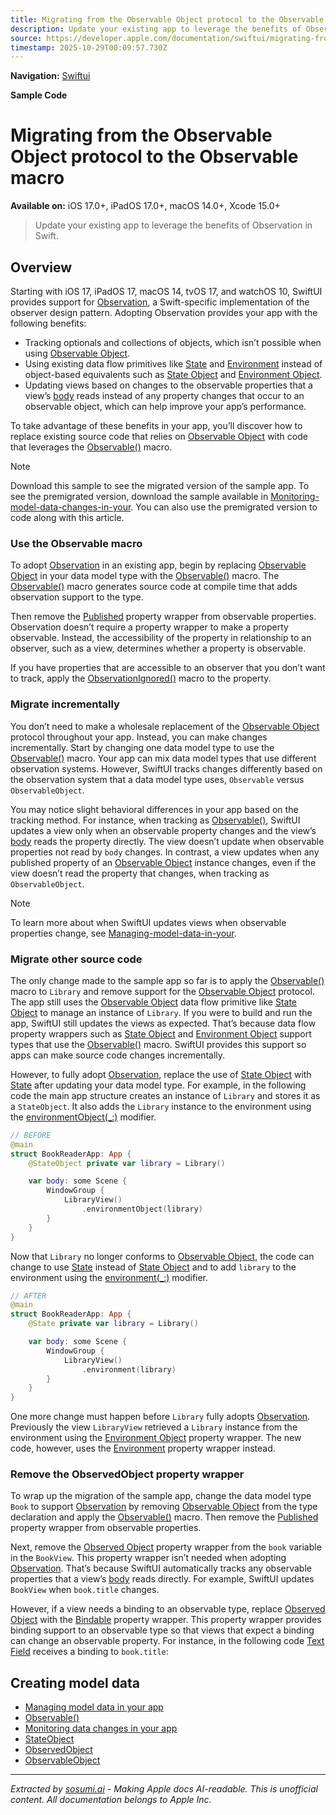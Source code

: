 ```yaml
---
title: Migrating from the Observable Object protocol to the Observable macro
description: Update your existing app to leverage the benefits of Observation in Swift.
source: https://developer.apple.com/documentation/swiftui/migrating-from-the-observable-object-protocol-to-the-observable-macro
timestamp: 2025-10-29T00:09:57.730Z
---
```


**Navigation:** [Swiftui](/documentation/swiftui)

**Sample Code**

# Migrating from the Observable Object protocol to the Observable macro

**Available on:** iOS 17.0+, iPadOS 17.0+, macOS 14.0+, Xcode 15.0+

> Update your existing app to leverage the benefits of Observation in Swift.

## Overview

Starting with iOS 17, iPadOS 17, macOS 14, tvOS 17, and watchOS 10, SwiftUI provides support for [Observation](/documentation/Observation), a Swift-specific implementation of the observer design pattern. Adopting Observation provides your app with the following benefits:

- Tracking optionals and collections of objects, which isn’t possible when using [Observable Object](/documentation/Combine/ObservableObject).
- Using existing data flow primitives like [State](/documentation/swiftui/state) and [Environment](/documentation/swiftui/environment) instead of object-based equivalents such as [State Object](/documentation/swiftui/stateobject) and [Environment Object](/documentation/swiftui/environmentobject).
- Updating views based on changes to the observable properties that a view’s [body](/documentation/swiftui/view/body-8kl5o) reads instead of any property changes that occur to an observable object, which can help improve your app’s performance.

To take advantage of these benefits in your app, you’ll discover how to replace existing source code that relies on [Observable Object](/documentation/Combine/ObservableObject) with code that leverages the [Observable()](/documentation/Observation/Observable()) macro.

> [!NOTE]
> Download this sample to see the migrated version of the sample app. To see the premigrated version, download the sample available in [Monitoring-model-data-changes-in-your](/documentation/swiftui/monitoring-model-data-changes-in-your-app). You can also use the premigrated version to code along with this article.

### Use the Observable macro

To adopt [Observation](/documentation/Observation) in an existing app, begin by replacing [Observable Object](/documentation/Combine/ObservableObject) in your data model type with the [Observable()](/documentation/Observation/Observable()) macro. The [Observable()](/documentation/Observation/Observable()) macro generates source code at compile time that adds observation support to the type.

Then remove the [Published](/documentation/Combine/Published) property wrapper from observable properties. Observation doesn’t require a property wrapper to make a property observable. Instead, the accessibility of the property in relationship to an observer, such as a view, determines whether a property is observable.

If you have properties that are accessible to an observer that you don’t want to track, apply the [ObservationIgnored()](/documentation/Observation/ObservationIgnored()) macro to the property.

### Migrate incrementally

You don’t need to make a wholesale replacement of the [Observable Object](/documentation/Combine/ObservableObject) protocol throughout your app. Instead, you can make changes incrementally. Start by changing one data model type to use the [Observable()](/documentation/Observation/Observable()) macro. Your app can mix data model types that use different observation systems. However, SwiftUI tracks changes differently based on the observation system that a data model type uses, `Observable` versus `ObservableObject`.

You may notice slight behavioral differences in your app based on the tracking method. For instance, when tracking as [Observable()](/documentation/Observation/Observable()), SwiftUI updates a view only when an observable property changes and the view’s [body](/documentation/swiftui/view/body-8kl5o) reads the property directly. The view doesn’t update when observable properties not read by `body` changes. In contrast, a view updates when any published property of an [Observable Object](/documentation/Combine/ObservableObject) instance changes, even if the view doesn’t read the property that changes, when tracking as `ObservableObject`.

> [!NOTE]
> To learn more about when SwiftUI updates views when observable properties change, see [Managing-model-data-in-your](/documentation/swiftui/managing-model-data-in-your-app).

### Migrate other source code

The only change made to the sample app so far is to apply the [Observable()](/documentation/Observation/Observable()) macro to `Library` and remove support for the [Observable Object](/documentation/Combine/ObservableObject) protocol. The app still uses the [Observable Object](/documentation/Combine/ObservableObject) data flow primitive like [State Object](/documentation/swiftui/stateobject) to manage an instance of `Library`. If you were to build and run the app, SwiftUI still updates the views as expected. That’s because data flow property wrappers such as [State Object](/documentation/swiftui/stateobject) and [Environment Object](/documentation/swiftui/environmentobject) support types that use the [Observable()](/documentation/Observation/Observable()) macro. SwiftUI provides this support so apps can make source code changes incrementally.

However, to fully adopt [Observation](/documentation/Observation), replace the use of [State Object](/documentation/swiftui/stateobject) with [State](/documentation/swiftui/state) after updating your data model type. For example, in the following code the main app structure creates an instance of `Library` and stores it as a `StateObject`. It also adds the `Library` instance to the environment using the [environmentObject(_:)](/documentation/swiftui/view/environmentobject(_:)) modifier.

```swift
// BEFORE
@main
struct BookReaderApp: App {
    @StateObject private var library = Library()

    var body: some Scene {
        WindowGroup {
            LibraryView()
                .environmentObject(library)
        }
    }
}
```

Now that `Library` no longer conforms to [Observable Object](/documentation/Combine/ObservableObject), the code can change to use [State](/documentation/swiftui/state) instead of [State Object](/documentation/swiftui/stateobject) and to add `library` to the environment using the [environment(_:)](/documentation/swiftui/view/environment(_:)) modifier.

```swift
// AFTER
@main
struct BookReaderApp: App {
    @State private var library = Library()

    var body: some Scene {
        WindowGroup {
            LibraryView()
                .environment(library)
        }
    }
}
```

One more change must happen before `Library` fully adopts [Observation](/documentation/Observation). Previously the view `LibraryView` retrieved a `Library` instance from the environment using the [Environment Object](/documentation/swiftui/environmentobject) property wrapper. The new code, however, uses the [Environment](/documentation/swiftui/environment) property wrapper instead.

### Remove the ObservedObject property wrapper

To wrap up the migration of the sample app, change the data model type `Book` to support [Observation](/documentation/Observation) by removing [Observable Object](/documentation/Combine/ObservableObject) from the type declaration and apply the [Observable()](/documentation/Observation/Observable()) macro. Then remove the [Published](/documentation/Combine/Published) property wrapper from observable properties.

Next, remove the [Observed Object](/documentation/swiftui/observedobject) property wrapper from the `book` variable in the `BookView`. This property wrapper isn’t needed when adopting [Observation](/documentation/Observation). That’s because SwiftUI automatically tracks any observable properties that a view’s [body](/documentation/swiftui/view/body-8kl5o) reads directly. For example, SwiftUI updates `BookView` when `book.title` changes.

However, if a view needs a binding to an observable type, replace [Observed Object](/documentation/swiftui/observedobject) with the [Bindable](/documentation/swiftui/bindable) property wrapper. This property wrapper provides binding support to an observable type so that views that expect a binding can change an observable property. For instance, in the following code [Text Field](/documentation/swiftui/textfield) receives a binding to `book.title`:

## Creating model data

- [Managing model data in your app](/documentation/swiftui/managing-model-data-in-your-app)
- [Observable()](/documentation/Observation/Observable())
- [Monitoring data changes in your app](/documentation/swiftui/monitoring-model-data-changes-in-your-app)
- [StateObject](/documentation/swiftui/stateobject)
- [ObservedObject](/documentation/swiftui/observedobject)
- [ObservableObject](/documentation/Combine/ObservableObject)

---

*Extracted by [sosumi.ai](https://sosumi.ai) - Making Apple docs AI-readable.*
*This is unofficial content. All documentation belongs to Apple Inc.*
